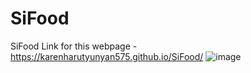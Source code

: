 # SiFood
SiFood
Link for this webpage - https://karenharutyunyan575.github.io/SiFood/
![image](https://user-images.githubusercontent.com/46903951/154807455-2e0c6e31-49e8-4c56-b50e-c1ba2b6f5904.png)
